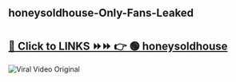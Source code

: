 
 ## honeysoldhouse-Only-Fans-Leaked

# <h2><a href="https://clipsfans.com/honeysoldhouse&ref=git">🔗 Click to LINKS ⏩⏩ 👉 🟢 honeysoldhouse </a></h2>

<a href="https://clipsfans.com/honeysoldhouse&ref=git" rel="nofollow" data-target="animated-image.originalLink"><img src="https://i.ibb.co.com/xMMVF88/686577567.gif" alt="Viral Video Original" style="max-width: 100%; display: inline-block;" data-target="animated-image.originalImage"></a>
